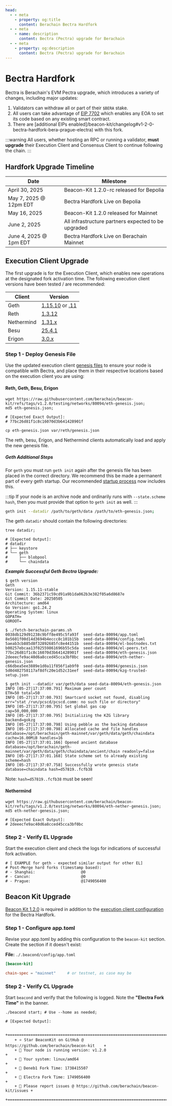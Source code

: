 ```yaml
---
head:
  - - meta
    - property: og:title
      content: Berachain Bectra Hardfork
  - - meta
    - name: description
      content: Bectra (Pectra) upgrade for Berachain
  - - meta
    - property: og:description
      content: Bectra (Pectra) upgrade for Berachain
---
```


# Bectra Hardfork

Bectra is Berachain's EVM Pectra upgrade, which introduces a variety of changes, including major updates:

1. Validators can withdraw all or part of their `$BERA` stake.
2. All users can take advantage of [EIP 7702](/developers/guides/eip7702-basics) which enables any EOA to set its code based on any existing smart contract.
3. There are [additional EIPs enabled]/beacon-kit/changelog#v1-2-0-bectra-hardfork-bera-prague-electra) with this fork.

:::warning
All users, whether hosting an RPC or running a validator, **must upgrade** their Execution Client and Consensus Client to continue following the chain.
:::

## Hardfork Upgrade Timeline

| Date                   | Milestone                                           |
| ---------------------- | --------------------------------------------------- |
| April 30, 2025         | Beacon-Kit 1.2.0-rc released for Bepolia            |
| May 7, 2025 @ 12pm EDT | Bectra Hardfork Live on Bepolia                     |
| May 16, 2025           | Beacon-Kit 1.2.0 released for Mainnet               |
| June 2, 2025           | All infrastructure partners expected to be upgraded |
| June 4, 2025 @ 1pm EDT | Bectra Hardfork Live on Berachain Mainnet           |

## Execution Client Upgrade

The first upgrade is for the Execution Client, which enables new operations at the designated fork activation time. The following execution client versions have been tested / are recommended:

| Client     | Version                                                                                                                                          |
| ---------- | ------------------------------------------------------------------------------------------------------------------------------------------------ |
| Geth       | [1.15.10](https://github.com/ethereum/go-ethereum/releases/tag/v1.15.10) or [.11](https://github.com/ethereum/go-ethereum/releases/tag/v1.15.11) |
| Reth       | [1.3.12](https://github.com/paradigmxyz/reth/releases/tag/v1.3.12)                                                                               |
| Nethermind | [1.31.x](https://github.com/NethermindEth/nethermind/releases/tag/1.31.11)                                                                       |
| Besu       | [25.4.1](https://github.com/hyperledger/besu/releases/tag/25.4.1)                                                                                |
| Erigon     | [3.0.x](https://github.com/erigontech/erigon/releases/tag/v3.0.3)                                                                                |

### Step 1 - Deploy Genesis File

Use the updated execution client [genesis files](https://github.com/berachain/beacon-kit/tree/v1.2.0/testing/networks/80094) to ensure your node is compatible with Bectra, and place them in their respective locations based on the execution client you are using:

#### Reth, Geth, Besu, Erigon

```bash-vue{4,5}
wget https://raw.githubusercontent.com/berachain/beacon-kit/refs/tags/v1.2.0/testing/networks/80094/eth-genesis.json;
md5 eth-genesis.json;

# [Expected Exact Output]:
# 77bc26d81f1c8c16070d3b641428901f

cp eth-genesis.json var/reth/genesis.json
```

The reth, besu, Erigon, and Nethermind clients automatically load and apply the new genesis file.

##### Geth Additional Steps

For `geth` you must run `geth init` again after the genesis file has been placed in the correct directory. We recommend this be made a permanent part of every geth startup. Our recommended [startup process](https://github.com/berachain/guides/tree/main/apps/node-scripts/run-geth.sh) now includes this.

:::tip
If your node is an archive node and ordinarily runs with `--state.scheme hash`, then you must provide that option to `geth init` as well.
:::

```bash
geth init --datadir /path/to/geth/data /path/to/eth-genesis.json;
```

The geth `datadir` should contain the following directories:

```bash-vue{4-8}
tree datadir;

# [Expected Output]:
# datadir
# ├── keystore
# └── geth
#     ├── blobpool
#     └── chaindata
```

_**Example Successful Geth Bectra Upgrade:**_

```bash-vue{3,17,22,35}
$ geth version
Geth
Version: 1.15.11-stable
Git Commit: 36b2371c59cd91a9b1da062b3e382f05a6d8687e
Git Commit Date: 20250505
Architecture: amd64
Go Version: go1.24.2
Operating System: linux
GOPATH=
GOROOT=

$ ./fetch-berachain-params.sh
0038db129d91238c9bff8e495c5fa93f  seed-data-80094/app.toml
8e5601f00d14d3694b4eccc8c101b15b  seed-data-80094/config.toml
5aeab3cb885d8f32892685fc8e44151b  seed-data-80094/el-bootnodes.txt
b00257ebcaa13f02559861696b55c5da  seed-data-80094/el-peers.txt
77bc26d81f1c8c16070d3b641428901f  seed-data-80094/eth-genesis.json
2deeecfe9ac40d6a8cced45cca3bf0bc  seed-data-80094/eth-nether-genesis.json
c66dbea5ee3889e1d0a11f856f1ab9f0  seed-data-80094/genesis.json
5d0d482758117af8dfc20e1d52c31eef  seed-data-80094/kzg-trusted-setup.json

$ geth init --datadir var/geth/data seed-data-80094/eth-genesis.json
INFO [05-27|17:37:00.791] Maximum peer count                       ETH=50 total=50
INFO [05-27|17:37:00.793] Smartcard socket not found, disabling    err="stat /run/pcscd/pcscd.comm: no such file or directory"
INFO [05-27|17:37:00.795] Set global gas cap                       cap=50,000,000
INFO [05-27|17:37:00.795] Initializing the KZG library             backend=gokzg
INFO [05-27|17:37:00.798] Using pebble as the backing database
INFO [05-27|17:37:00.798] Allocated cache and file handles         database=/opt/berachain/geth-mainnet/var/geth/data/geth/chaindata cache=16.00MiB handles=16
INFO [05-27|17:37:01.166] Opened ancient database                  database=/opt/berachain/geth-mainnet/var/geth/data/geth/chaindata/ancient/chain readonly=false
INFO [05-27|17:37:01.168] State scheme set to already existing     scheme=hash
INFO [05-27|17:37:07.758] Successfully wrote genesis state         database=chaindata hash=d57819..fcfb38
```

Note: `hash=d57819..fcfb38` must be seen!

#### Nethermind

```bash-vue{4,5}
wget https://raw.githubusercontent.com/berachain/beacon-kit/refs/tags/v1.2.0/testing/networks/80094/eth-nether-genesis.json;
md5 eth-nether-genesis.json;

# [Expected Exact Output]:
# 2deeecfe9ac40d6a8cced45cca3bf0bc
```

### Step 2 - Verify EL Upgrade

Start the execution client and check the logs for indications of successful fork activation.

```bash{5}
# [ EXAMPLE for geth - expected similar output for other EL]
# Post-Merge hard forks (timestamp based):
# - Shanghai:                    @0
# - Cancun:                      @0
# - Prague:                      @1749056400
```

## Beacon Kit Upgrade

[Beacon Kit 1.2.0](https://github.com/berachain/beacon-kit/releases/tag/v1.2.0) is required in addition to the [execution client configuration](#execution-client-upgrade-instructions) for the Bectra Hardfork.

### Step 1 - Configure app.toml

Revise your app.toml by adding this configuration to the `beacon-kit` section. Create the section if it doesn't exist:

**File:** `./.beacond/config/app.toml`

```toml
[beacon-kit]

chain-spec = "mainnet"     # or testnet, as case may be
```

### Step 2 - Verify CL Upgrade

Start `beacond` and verify that the following is logged. Note the **"Electra Fork Time"** in the banner.

```bash-vue{10}
./beacond start; # Use --home as needed;

# [Expected Output]:

	+==========================================================================+
	+ ⭐️ Star BeaconKit on GitHub @ https://github.com/berachain/beacon-kit    +
	+ 🧩 Your node is running version: v1.2.0                                  +
	+ 💾 Your system: linux/amd64                                              +
	+ 🍴 Deneb1 Fork Time: 1738415507                                          +
	+ 🍴 Electra Fork Time: 1749056400                                         +
	+ 🦺 Please report issues @ https://github.com/berachain/beacon-kit/issues +
	+==========================================================================+

```
